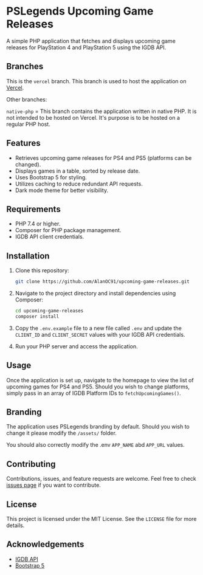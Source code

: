 # PSLegends Upcoming Game Releases

A simple PHP application that fetches and displays upcoming game releases for PlayStation 4 and PlayStation 5 using the IGDB API.

## Branches

This is the `vercel` branch. This branch is used to host the application on [Vercel](https://vercel.com/). 

Other branches:

`native-php` = This branch contains the application written in native PHP. It is not intended to be hosted on Vercel. It's purpose is to be hosted on a regular PHP host.

## Features

- Retrieves upcoming game releases for PS4 and PS5 (platforms can be changed).
- Displays games in a table, sorted by release date.
- Uses Bootstrap 5 for styling.
- Utilizes caching to reduce redundant API requests.
- Dark mode theme for better visibility.

## Requirements

- PHP 7.4 or higher.
- Composer for PHP package management.
- IGDB API client credentials.

## Installation

1. Clone this repository:

    ```bash
    git clone https://github.com/AlanOC91/upcoming-game-releases.git
    ```

2. Navigate to the project directory and install dependencies using Composer:

    ```bash
    cd upcoming-game-releases
    composer install
    ```

3. Copy the `.env.example` file to a new file called `.env` and update the `CLIENT_ID` and `CLIENT_SECRET` values with your IGDB API credentials.

4. Run your PHP server and access the application.

## Usage

Once the application is set up, navigate to the homepage to view the list of upcoming games for PS4 and PS5. Should you wish to change platforms, simply pass in an array of IGDB Platform IDs to `fetchUpcomingGames()`.      

## Branding

The application uses PSLegends branding by default. Should you wish to change it please modify the `/assets/` folder.

You should also correctly modify the .env `APP_NAME` abd `APP_URL` values.

## Contributing

Contributions, issues, and feature requests are welcome. Feel free to check [issues page](#) if you want to contribute.

## License

This project is licensed under the MIT License. See the `LICENSE` file for more details.

## Acknowledgements

- [IGDB API](https://www.igdb.com/api)
- [Bootstrap 5](https://getbootstrap.com/)